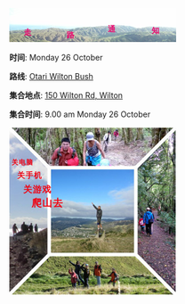 ![skyline](_images/skyline2.png)


**时间**: Monday 26 October

**路线**: [Otari Wilton Bush](http://tracks.org.nz/track/show/572)

**集合地点**: [150 Wilton Rd, Wilton](https://goo.gl/maps/NCuJ77Lo1ty)

**集合时间**: 9.00 am Monday 26 October


![go-walking3](_images/go-walking3.jpg)
